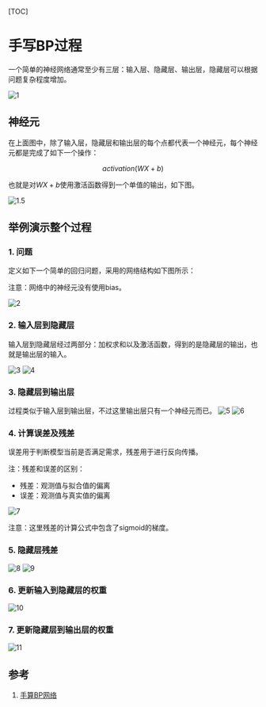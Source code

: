[TOC]

# 手写BP过程

一个简单的神经网络通常至少有三层：输入层、隐藏层、输出层，隐藏层可以根据问题复杂程度增加。

![1](./images/BP/1.png)

## 神经元

在上面图中，除了输入层，隐藏层和输出层的每个点都代表一个神经元，每个神经元都是完成了如下一个操作：

$$activation(WX+b)$$

也就是对$WX+b$使用激活函数得到一个单值的输出，如下图。

![1.5](./images/BP/1.5.jpeg)

## 举例演示整个过程

### 1. 问题

定义如下一个简单的回归问题，采用的网络结构如下图所示：

注意：网络中的神经元没有使用bias。

![2](./images/BP/2.jpeg)

### 2. 输入层到隐藏层

输入层到隐藏层经过两部分：加权求和以及激活函数，得到的是隐藏层的输出，也就是输出层的输入。

![3](./images/BP/3.jpeg)
![4](./images/BP/4.jpeg)

### 3. 隐藏层到输出层

过程类似于输入层到输出层，不过这里输出层只有一个神经元而已。
![5](./images/BP/5.jpeg)
![6](./images/BP/6.jpeg)

### 4. 计算误差及残差

误差用于判断模型当前是否满足需求，残差用于进行反向传播。

注：残差和误差的区别：

- 残差：观测值与拟合值的偏离
- 误差：观测值与真实值的偏离

![7](./images/BP/7.jpeg)

注意：这里残差的计算公式中包含了sigmoid的梯度。

### 5. 隐藏层残差

![8](./images/BP/8.jpeg)
![9](./images/BP/9.jpeg)

### 6. 更新输入到隐藏层的权重

![10](./images/BP/10.jpeg)

### 7. 更新隐藏层到输出层的权重

![11](./images/BP/11.jpeg)

## 参考

1. [手算BP网络](https://blog.csdn.net/dare_kz/article/details/77603522)
